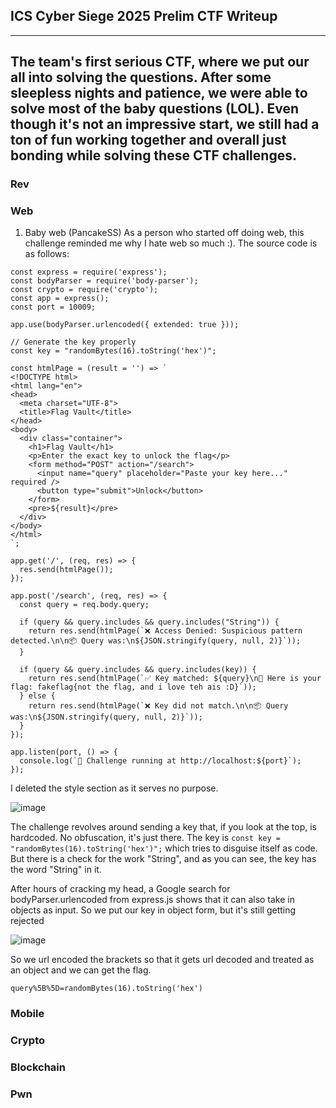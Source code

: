 ## ICS Cyber Siege 2025 Prelim CTF Writeup
---
The team's first serious CTF, where we put our all into solving the questions. After some sleepless nights and patience, we were able to solve most of the baby questions (LOL).
Even though it's not an impressive start, we still had a ton of fun working together and overall just bonding while solving these CTF challenges.
---
### Rev

### Web
1. Baby web (PancakeSS)
As a person who started off doing web, this challenge reminded me why I hate web so much :). The source code is as follows:

```
const express = require('express');
const bodyParser = require('body-parser');
const crypto = require('crypto');
const app = express();
const port = 10009;

app.use(bodyParser.urlencoded({ extended: true }));

// Generate the key properly
const key = "randomBytes(16).toString('hex')";

const htmlPage = (result = '') => `
<!DOCTYPE html>
<html lang="en">
<head>
  <meta charset="UTF-8">
  <title>Flag Vault</title>
</head>
<body>
  <div class="container">
    <h1>Flag Vault</h1>
    <p>Enter the exact key to unlock the flag</p>
    <form method="POST" action="/search">
      <input name="query" placeholder="Paste your key here..." required />
      <button type="submit">Unlock</button>
    </form>
    <pre>${result}</pre>
  </div>
</body>
</html>
`;

app.get('/', (req, res) => {
  res.send(htmlPage());
});

app.post('/search', (req, res) => {
  const query = req.body.query;

  if (query && query.includes && query.includes("String")) {
    return res.send(htmlPage(`❌ Access Denied: Suspicious pattern detected.\n\n📦 Query was:\n${JSON.stringify(query, null, 2)}`));
  }

  if (query && query.includes && query.includes(key)) {
    return res.send(htmlPage(`✅ Key matched: ${query}\n🎉 Here is your flag: fakeflag{not the flag, and i love teh ais :D}`));
  } else {
    return res.send(htmlPage(`❌ Key did not match.\n\n📦 Query was:\n${JSON.stringify(query, null, 2)}`));
  }
});

app.listen(port, () => {
  console.log(`🚀 Challenge running at http://localhost:${port}`);
});
```
I deleted the style section as it serves no purpose. 

![image](https://github.com/user-attachments/assets/52261114-c21c-465d-8593-2aa6167e8c2a)

The challenge revolves around sending a key that, if you look at the top, is hardcoded. No obfuscation, it's just there. The key is `const key = "randomBytes(16).toString('hex')";` which tries to disguise itself as code. But there is a check for the work "String", and as you can see, the key has the word "String" in it.

After hours of cracking my head, a Google search for bodyParser.urlencoded from express.js shows that it can also take in objects as input. So we put our key in object form, but it's still getting rejected

![image](https://github.com/user-attachments/assets/9c51fa71-1c66-452a-9be3-7c829431fcfe)

So we url encoded the brackets so that it gets url decoded and treated as an object and we can get the flag.

`query%5B%5D=randomBytes(16).toString('hex')`


### Mobile

### Crypto

### Blockchain

### Pwn
